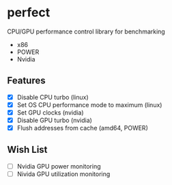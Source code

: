 # perfect

CPU/GPU performance control library for benchmarking
* x86
* POWER
* Nvidia

## Features

- [x] Disable CPU turbo (linux)
- [x] Set OS CPU performance mode to maximum (linux)
- [x] Set GPU clocks (nvidia)
- [x] Disable GPU turbo (nvidia)
- [x] Flush addresses from cache (amd64, POWER)

## Wish List

- [ ] Nvidia GPU power monitoring
- [ ] Nivida GPU utilization monitoring